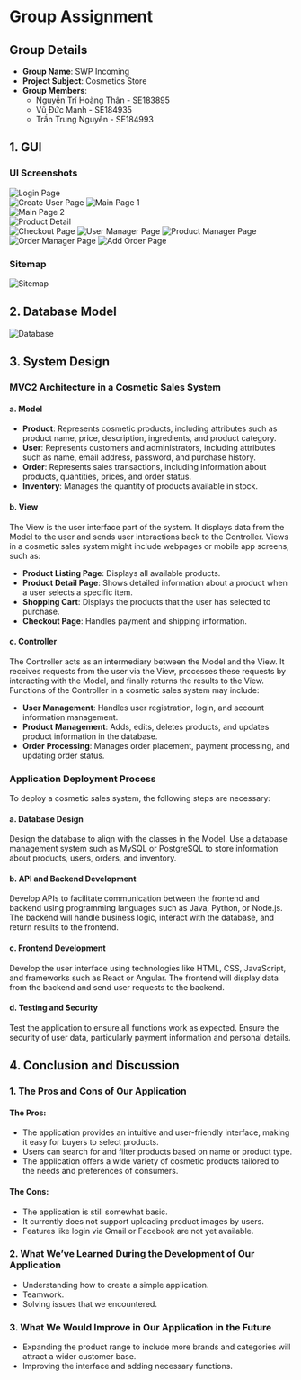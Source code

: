 # Group Assignment

## Group Details
- **Group Name**: SWP Incoming
- **Project Subject**: Cosmetics Store
- **Group Members**:
  - Nguyễn Trí Hoàng Thân - SE183895
  - Vũ Đức Mạnh - SE184935
  - Trần Trung Nguyên - SE184993

## 1. GUI

### UI Screenshots
![Login Page](/images/Login.png)  
![Create User Page](/images/CreateUser.png)
![Main Page 1](/images/Main_Page_1.png)  
![Main Page 2](/images/Main_Page_2.png)  
![Product Detail](/images/Product_Detail.png)  
![Checkout Page](/images/Checkout.png)
![User Manager Page](/images/UserManager.png)
![Product Manager Page](/images/ProductManager.png)
![Order Manager Page](/images/OrderManager.png)
![Add Order Page](/images/AddOrder.png)

### Sitemap
![Sitemap](/images/Sitemap.png)

## 2. Database Model
![Database](/images/DB_Model.png)

## 3. System Design

### MVC2 Architecture in a Cosmetic Sales System

#### a. Model
- **Product**: Represents cosmetic products, including attributes such as product name, price, description, ingredients, and product category.
- **User**: Represents customers and administrators, including attributes such as name, email address, password, and purchase history.
- **Order**: Represents sales transactions, including information about products, quantities, prices, and order status.
- **Inventory**: Manages the quantity of products available in stock.

#### b. View
The View is the user interface part of the system. It displays data from the Model to the user and sends user interactions back to the Controller. Views in a cosmetic sales system might include webpages or mobile app screens, such as:

- **Product Listing Page**: Displays all available products.
- **Product Detail Page**: Shows detailed information about a product when a user selects a specific item.
- **Shopping Cart**: Displays the products that the user has selected to purchase.
- **Checkout Page**: Handles payment and shipping information.

#### c. Controller
The Controller acts as an intermediary between the Model and the View. It receives requests from the user via the View, processes these requests by interacting with the Model, and finally returns the results to the View. Functions of the Controller in a cosmetic sales system may include:

- **User Management**: Handles user registration, login, and account information management.
- **Product Management**: Adds, edits, deletes products, and updates product information in the database.
- **Order Processing**: Manages order placement, payment processing, and updating order status.

### Application Deployment Process
To deploy a cosmetic sales system, the following steps are necessary:

#### a. Database Design
Design the database to align with the classes in the Model. Use a database management system such as MySQL or PostgreSQL to store information about products, users, orders, and inventory.

#### b. API and Backend Development
Develop APIs to facilitate communication between the frontend and backend using programming languages such as Java, Python, or Node.js. The backend will handle business logic, interact with the database, and return results to the frontend.

#### c. Frontend Development
Develop the user interface using technologies like HTML, CSS, JavaScript, and frameworks such as React or Angular. The frontend will display data from the backend and send user requests to the backend.

#### d. Testing and Security
Test the application to ensure all functions work as expected. Ensure the security of user data, particularly payment information and personal details.

## 4. Conclusion and Discussion

### 1. The Pros and Cons of Our Application

#### The Pros:
- The application provides an intuitive and user-friendly interface, making it easy for buyers to select products.
- Users can search for and filter products based on name or product type.
- The application offers a wide variety of cosmetic products tailored to the needs and preferences of consumers.

#### The Cons:
- The application is still somewhat basic.
- It currently does not support uploading product images by users.
- Features like login via Gmail or Facebook are not yet available.

### 2. What We’ve Learned During the Development of Our Application
- Understanding how to create a simple application.
- Teamwork.
- Solving issues that we encountered.

### 3. What We Would Improve in Our Application in the Future
- Expanding the product range to include more brands and categories will attract a wider customer base.
- Improving the interface and adding necessary functions.
